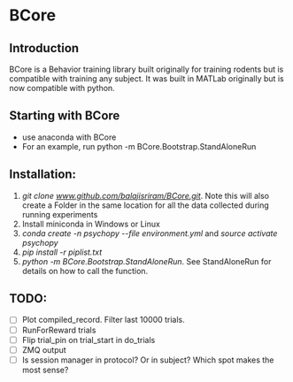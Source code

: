 # BCore

## Introduction
BCore is a Behavior training library built originally for training rodents but is compatible with training any subject. It was built in MATLab originally but is now compatible with python.

## Starting with BCore
 * use anaconda with BCore
 * For an example, run python -m BCore.Bootstrap.StandAloneRun

## Installation:
1. _git clone www.github.com/balajisriram/BCore.git_. Note this will also create a Folder in the same location for all the data collected during running experiments
2. Install miniconda in Windows or Linux
3. _conda create -n psychopy --file environment.yml_ and _source activate psychopy_
4. _pip install -r piplist.txt_
5. _python -m BCore.Bootstrap.StandAloneRun_. See StandAloneRun for details on how to call the function.

## TODO:
 - [ ] Plot compiled_record. Filter last 10000 trials.
 - [ ] RunForReward trials
 - [ ] Flip trial_pin on trial_start in do_trials
 - [ ] ZMQ output
 - [ ] Is session manager in protocol? Or in subject? Which spot makes the most sense?
